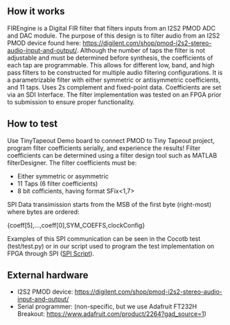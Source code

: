 <!---

This file is used to generate your project datasheet. Please fill in the information below and delete any unused
sections.

You can also include images in this folder and reference them in the markdown. Each image must be less than
512 kb in size, and the combined size of all images must be less than 1 MB.
-->

## How it works

FIREngine is a Digital FIR filter that filters inputs from an I2S2 PMOD ADC and DAC module. The purpose of this design is to filter audio from an I2S2 PMOD device found here: https://digilent.com/shop/pmod-i2s2-stereo-audio-input-and-output/. Although the number of taps the filter is not adjustable and must be determined before synthesis, the coefficients of each tap are programmable. This allows for different low, band, and high pass filters to be constructed for multiple audio filtering configurations. It is a parametrizable filter with either symmetric or antisymmetric coefficients, and 11 taps. Uses 2s complement and fixed-point data. Coefficients are set via an SDI Interface.
The filter implementation was tested on an FPGA prior to submission to ensure proper functionality.

## How to test

Use TinyTapeout Demo board to connect PMOD to Tiny Tapeout project, program filter coefficients serially, and experience the results! Filter coefficients can be determined using a filter design tool such as MATLAB filterDesigner. The filter coefficients must be:
- Either symmetric or asymmetric
- 11 Taps (6 filter coefficients)
- 8 bit cofficients, having format SFix<1,7>

SPI Data transimission starts from the MSB of the first byte (right-most) where bytes are ordered:

{coeff[5],...,coeff[0],SYM_COEFFS,clockConfig}

Examples of this SPI communication can be seen in the Cocotb test (test/test.py) or in our script used to program the test implementation on FPGA through SPI ([SPI Script](https://github.com/amalnicof/tinytapeout_09_cadence/blob/main/scripts/config.py)).

## External hardware

- I2S2 PMOD device: https://digilent.com/shop/pmod-i2s2-stereo-audio-input-and-output/
- Serial programmer: (non-specific, but we use Adafruit FT232H Breakout: https://www.adafruit.com/product/2264?gad_source=1)
